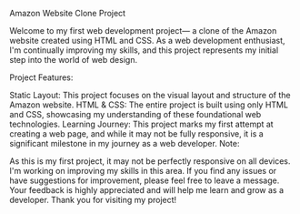 Amazon Website Clone Project

Welcome to my first web development project— a clone of the Amazon website created using HTML and CSS. As a web development enthusiast, I'm continually improving my skills, and this project represents my initial step into the world of web design.

Project Features:

Static Layout: This project focuses on the visual layout and structure of the Amazon website.
HTML & CSS: The entire project is built using only HTML and CSS, showcasing my understanding of these foundational web technologies.
Learning Journey: This project marks my first attempt at creating a web page, and while it may not be fully responsive, it is a significant milestone in my journey as a web developer.
Note:

As this is my first project, it may not be perfectly responsive on all devices. I'm working on improving my skills in this area.
If you find any issues or have suggestions for improvement, please feel free to leave a message. Your feedback is highly appreciated and will help me learn and grow as a developer.
Thank you for visiting my project!
